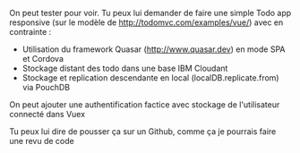On peut tester pour voir. Tu peux lui demander de faire une simple Todo app responsive (sur le modèle de http://todomvc.com/examples/vue/) avec en contrainte :
- Utilisation du framework Quasar (http://www.quasar.dev) en mode SPA et Cordova
- Stockage distant des todo dans une base IBM Cloudant
- Stockage et replication descendante en local (localDB.replicate.from) via PouchDB

On peut ajouter une authentification factice avec stockage de l'utilisateur connecté dans Vuex

Tu peux lui dire de pousser ça sur un Github, comme ça je pourrais faire une revu de code